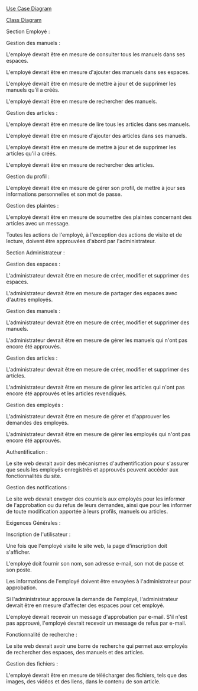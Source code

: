 [Use Case Diagram](https://drive.google.com/file/d/1klaTauGKRIxHmAfHI4GtriqjfUioeV6n/view?usp=sharing)

[Class Diagram](https://drive.google.com/file/d/1Oae3_h2NsW2ELiKM9F-_pE9i7nX-3zHF/view?usp=sharing)

Section Employé :

Gestion des manuels :

L'employé devrait être en mesure de consulter tous les manuels dans ses espaces.

L'employé devrait être en mesure d'ajouter des manuels dans ses espaces.

L'employé devrait être en mesure de mettre à jour et de supprimer les manuels qu'il a créés.

L'employé devrait être en mesure de rechercher des manuels.

Gestion des articles :

L'employé devrait être en mesure de lire tous les articles dans ses manuels.

L'employé devrait être en mesure d'ajouter des articles dans ses manuels.

L'employé devrait être en mesure de mettre à jour et de supprimer les articles qu'il a créés.

L'employé devrait être en mesure de rechercher des articles.

Gestion du profil :

L'employé devrait être en mesure de gérer son profil, de mettre à jour ses informations personnelles et son mot de passe.

Gestion des plaintes :

L'employé devrait être en mesure de soumettre des plaintes concernant des articles avec un message.

Toutes les actions de l'employé, à l'exception des actions de visite et de lecture, doivent être approuvées d'abord par l'administrateur.

Section Administrateur :

Gestion des espaces :

L'administrateur devrait être en mesure de créer, modifier et supprimer des espaces.

L'administrateur devrait être en mesure de partager des espaces avec d'autres employés.

Gestion des manuels :

L'administrateur devrait être en mesure de créer, modifier et supprimer des manuels.

L'administrateur devrait être en mesure de gérer les manuels qui n'ont pas encore été approuvés.

Gestion des articles :

L'administrateur devrait être en mesure de créer, modifier et supprimer des articles.

L'administrateur devrait être en mesure de gérer les articles qui n'ont pas encore été approuvés et les articles revendiqués.

Gestion des employés :

L'administrateur devrait être en mesure de gérer et d'approuver les demandes des employés.

L'administrateur devrait être en mesure de gérer les employés qui n'ont pas encore été approuvés.

Authentification :

Le site web devrait avoir des mécanismes d'authentification pour s'assurer que seuls les employés enregistrés et approuvés peuvent accéder aux fonctionnalités du site.

Gestion des notifications :

Le site web devrait envoyer des courriels aux employés pour les informer de l'approbation ou du refus de leurs demandes, ainsi que pour les informer de toute modification apportée à leurs profils, manuels ou articles.

Exigences Générales :

Inscription de l'utilisateur :

Une fois que l'employé visite le site web, la page d'inscription doit s'afficher.

L'employé doit fournir son nom, son adresse e-mail, son mot de passe et son poste.

Les informations de l'employé doivent être envoyées à l'administrateur pour approbation.

Si l'administrateur approuve la demande de l'employé, l'administrateur devrait être en mesure d'affecter des espaces pour cet employé.

L'employé devrait recevoir un message d'approbation par e-mail. S'il n'est pas approuvé, l'employé devrait recevoir un message de refus par e-mail.

Fonctionnalité de recherche :

Le site web devrait avoir une barre de recherche qui permet aux employés de rechercher des espaces, des manuels et des articles.

Gestion des fichiers :

L'employé devrait être en mesure de télécharger des fichiers, tels que des images, des vidéos et des liens, dans le contenu de son article.
